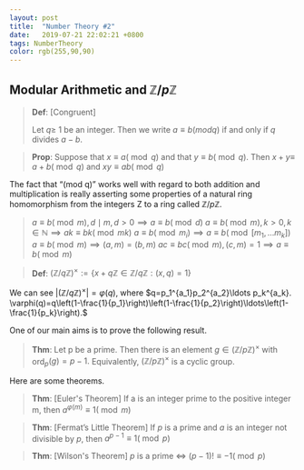 ```yaml
---
layout: post
title:  "Number Theory #2"
date:   2019-07-21 22:02:21 +0800
tags: NumberTheory
color: rgb(255,90,90)
---
```


##  Modular Arithmetic and $\mathbb{Z}/p\mathbb{Z}$



> **Def**: [Congruent]
>
> Let $q \geq$ 1 be an integer. Then we write $a \equiv b(mod q)$ if and only if $q$ divides $a - b$.

> **Prop**: Suppose that $x \equiv a(\bmod q)$ and that $y \equiv b(\bmod q) .$ Then $x+y \equiv$
> $a+b(\bmod q)$ and $x y \equiv a b(\bmod q)$

The fact that “(mod q)” works well with regard to both addition and multiplication is really asserting some properties of a natural ring homomorphism from the
integers Z to a ring called $\mathbb{Z}/p\mathbb{Z}$.

> $a\equiv b(\bmod m), d\mid m, d>0 \implies a\equiv b(\bmod d)$
> $a\equiv b(\bmod m), k>0, k\in \mathbb{N} \implies ak\equiv bk(\bmod mk)$
> $a\equiv b(\bmod m_i) \implies a\equiv b(\bmod [m_1,\ldots m_k])$
> $a\equiv b(\bmod m) \implies (a,m)=(b,m)$
> $ac\equiv bc(\bmod m), (c,m)=1 \implies a\equiv b(\bmod m)$

> **Def**: $(\mathbb{Z} / q \mathbb{Z})^{ \times} :=\{x+q \mathbb{Z} \in \mathbb{Z} / q \mathbb{Z} :(x, q)=1\}$

We can see $|(\mathbb{Z} / q \mathbb{Z})^{ \times}|=\varphi(q)$, where $q=p_1^{a_1}p_2^{a_2}\ldots p_k^{a_k}. \varphi(q)=q\left(1-\frac{1}{p_1}\right)\left(1-\frac{1}{p_2}\right)\ldots\left(1-\frac{1}{p_k}\right).$

One of our main aims is to prove the following result.

> **Thm**: Let p be a prime. Then there is an element $g \in(\mathbb{Z} / p \mathbb{Z})^{ \times}$ with ord$_{p}(g)=p-1 .$ Equivalently, $(\mathbb{Z} / p \mathbb{Z})^{ \times}$ is a cyclic group.

Here are some theorems.

> **Thm**: [Euler's Theorem]
> If a is an integer prime to the positive integer m, then $a^{\varphi(m)}\equiv1(\bmod m)$

> **Thm**: [Fermat’s Little Theorem]
> If $p$ is a prime and $a$ is an integer not divisible by $p$, then $a^{p-1}\equiv1(\bmod p)$

> **Thm**: [Wilson's Theorem]
> $p$ is a prime $\Leftrightarrow$ $(p-1)!\equiv-1(\bmod p)$











